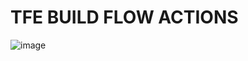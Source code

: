 # TFE BUILD FLOW ACTIONS

![image](https://user-images.githubusercontent.com/76629897/205078962-f4453a5d-d936-4323-8fa4-b81b7e651c9e.png)

